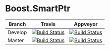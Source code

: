 # Boost.SmartPtr

Branch   | Travis | Appveyor
---------|--------|---------
Develop  | [![Build Status](https://travis-ci.org/boostorg/smart_ptr.svg?branch=develop)](https://travis-ci.org/boostorg/smart_ptr) | [![Build Status](https://ci.appveyor.com/api/projects/status/github/boostorg/smart_ptr?branch=develop&svg=true)](https://ci.appveyor.com/project/pdimov/smart-ptr)
Master   | [![Build Status](https://travis-ci.org/boostorg/smart_ptr.svg?branch=master)](https://travis-ci.org/boostorg/smart_ptr) | [![Build Status](https://ci.appveyor.com/api/projects/status/github/boostorg/smart_ptr?branch=master&svg=true)](https://ci.appveyor.com/project/pdimov/smart-ptr)
